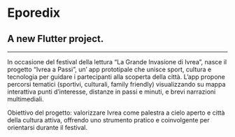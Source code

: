 # Eporedix

## A new Flutter project.

---

In occasione del festival della lettura “La Grande Invasione di Ivrea”, nasce il progetto “Ivrea a Passi”, un’ app prototipale che unisce sport, cultura e tecnologia per guidare i partecipanti alla scoperta della città.
L’app propone percorsi tematici (sportivi, culturali, family friendly) visualizzando su mappa interattiva punti d’interesse, distanze in passi e minuti, e brevi narrazioni multimediali.

Obiettivo del progetto: valorizzare Ivrea come palestra a cielo aperto e città della cultura attiva, offrendo uno strumento pratico e coinvolgente per orientarsi durante il festival.